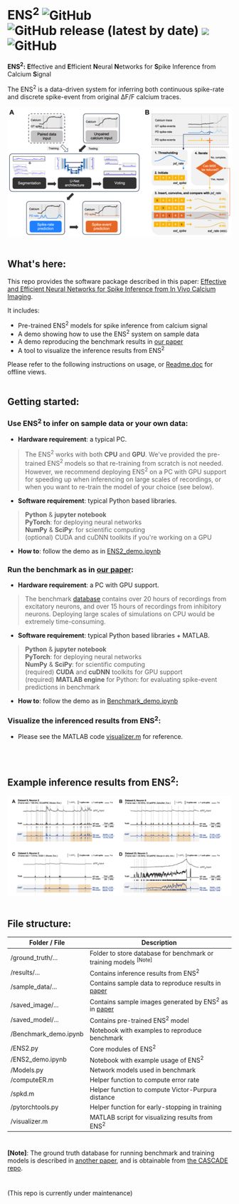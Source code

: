 # ENS<sup>2</sup> ![GitHub](https://img.shields.io/github/license/tinlab/ens2) ![GitHub release (latest by date)](https://img.shields.io/github/v/release/tinlab/ens2?color=success) ![](https://visitor-badge.glitch.me/badge?page_id=tinlab.ens2) ![GitHub](https://img.shields.io/github/downloads/tinlab/ens2/total) 

**ENS<sup>2</sup>:** **E**ffective and **E**fficient **N**eural **N**etworks for **S**pike Inference from Calcium **S**ignal

The ENS<sup>2</sup> is a data-driven system for inferring both continuous spike-rate and discrete spike-event from original ΔF/F calcium traces.

![Workflow](/saved_image/Workflow.png)
<br></br>

## What's here:
This repo provides the software package described in this paper: [Effective and Efficient Neural Networks for Spike Inference from In Vivo Calcium Imaging](https://www.biorxiv.org/content/10.1101/2021.08.30.458217v2).

It includes:
- Pre-trained ENS<sup>2</sup> models for spike inference from calcium signal
- A demo showing how to use the ENS<sup>2</sup> system on sample data
- A demo reproducing the benchmark results in [our paper](https://www.biorxiv.org/content/10.1101/2021.08.30.458217v2)
- A tool to visualize the inference results from ENS<sup>2</sup>  

Please refer to the following instructions on usage, or [Readme.doc](/Readme.doc) for offline views. 
<br></br>

## Getting started:
### Use ENS<sup>2</sup> to infer on sample data or your own data:

- **Hardware requirement**: a typical PC. 

> The ENS<sup>2</sup> works with both **CPU** and **GPU**. We've provided the pre-trained ENS<sup>2</sup> models so that re-training from scratch is not needed.  
> However, we recommend deploying ENS<sup>2</sup> on a PC with GPU support for speeding up when inferencing on large scales of recordings, or when you want to re-train the model of your choice (see below). 

- **Software requirement**: typical Python based libraries.

> **Python** & **jupyter notebook**  
> **PyTorch**: for deploying neural networks  
> **NumPy** & **SciPy**: for scientific computing  
> (optional) CUDA and cuDNN toolkits if you're working on a GPU

- **How to**: follow the demo as in [ENS2_demo.ipynb](/ENS2_demo.ipynb)

### Run the benchmark as in [our paper](https://www.biorxiv.org/content/10.1101/2021.08.30.458217v2):

- **Hardware requirement**: a PC with GPU support.  

> The benchmark [database](/ground_truth/) contains over 20 hours of recordings from excitatory neurons, and over 15 hours of recordings from inhibitory neurons. Deploying large scales of simulations on CPU would be extremely time-consuming. 

- **Software requirement**: typical Python based libraries + MATLAB.  

> **Python** & **jupyter notebook**  
> **PyTorch**: for deploying neural networks  
> **NumPy** & **SciPy**: for scientific computing  
> (required) **CUDA** and **cuDNN** toolkits for GPU support  
> (required) **MATLAB engine** for Python: for evaluating spike-event predictions in benchmark

- **How to**: follow the demo as in [Benchmark_demo.ipynb](/Benchmark_demo.ipynb)

### Visualize the inferenced results from ENS<sup>2</sup>:

- Please see the MATLAB code [visualizer.m](/visualizer.m) for reference. 

<br></br>

## Example inference results from ENS<sup>2</sup>:
![Workflow](/saved_image/Examples.png)
<br></br>

## File structure:
| Folder / File | Description   |
| ------------- | ------------- |
| /ground_truth/...| Folder to store database for benchmark or training models <sup>[Note]</sup> |
| /results/...     | Contains inference results from ENS<sup>2</sup>  |
| /sample_data/... | Contains sample data to reproduce results in [paper](https://www.biorxiv.org/content/10.1101/2021.08.30.458217v2)  |
| /saved_image/... | Contains sample images generated by ENS<sup>2</sup> as in [paper](https://www.biorxiv.org/content/10.1101/2021.08.30.458217v2)  |
| /saved_model/... | Contains pre-trained ENS<sup>2</sup> model  |
| /Benchmark_demo.ipynb | Notebook with examples to reproduce benchmark  |
| /ENS2.py              | Core modules of ENS<sup>2</sup>  |
| /ENS2_demo.ipynb      | Notebook with example usage of ENS<sup>2</sup>  |
| /Models.py            | Network models used in benchmark  |
| /computeER.m          | Helper function to compute error rate  |
| /spkd.m               | Helper function to compute Victor-Purpura distance  |
| /pytorchtools.py      | Helper function for early-stopping in training  |
| /visualizer.m         | MATLAB script for visualizing results from ENS<sup>2</sup>  |
  
  
#
**[Note]**: The ground truth database for running benchmark and training models is described in [another paper](https://www.nature.com/articles/s41593-021-00895-5), and is obtainable from [the CASCADE repo](https://github.com/HelmchenLabSoftware/Cascade).

#
(This repo is currently under maintenance)
